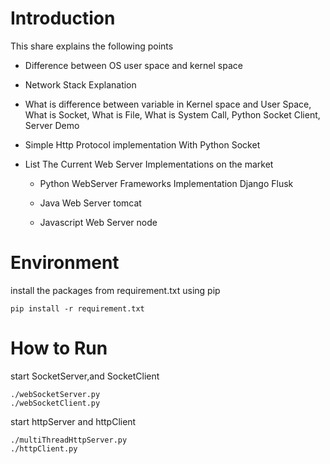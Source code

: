 # Introduction
This share explains the following points

* Difference between OS user space and kernel space
* Network Stack Explanation
*  What is difference between variable in Kernel space and User Space,
What is Socket, What is File, What is System Call, Python Socket Client, Server Demo
* Simple Http Protocol implementation With Python Socket
* List The Current Web Server Implementations on the market
  
  * Python WebServer Frameworks Implementation
    Django
    Flusk

  * Java Web Server
tomcat

  * Javascript Web Server
node


# Environment
install the packages from requirement.txt using pip
```
pip install -r requirement.txt
```


# How to Run
start SocketServer,and SocketClient
```
./webSocketServer.py
./webSocketClient.py
```

start httpServer and httpClient
```
./multiThreadHttpServer.py
./httpClient.py
```